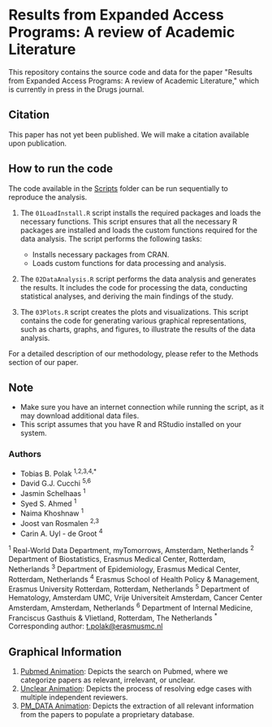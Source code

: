 # Results from Expanded Access Programs: A review of Academic Literature

This repository contains the source code and data for the paper "Results from Expanded Access Programs: A review of Academic Literature," which is currently in press in the Drugs journal.

## Citation

This paper has not yet been published. We will make a citation available upon publication. 

## How to run the code
The code available in the [Scripts](/Scripts) folder can be run sequentially to reproduce the analysis.

1. The `01LoadInstall.R` script installs the required packages and loads the necessary functions. This script ensures that all the necessary R packages are installed and loads the custom functions required for the data analysis. The script performs the following tasks:
   - Installs necessary packages from CRAN.
   - Loads custom functions for data processing and analysis.
   
2. The `02DataAnalysis.R` script performs the data analysis and generates the results. It includes the code for processing the data, conducting statistical analyses, and deriving the main findings of the study.
   
3. The `03Plots.R` script creates the plots and visualizations. This script contains the code for generating various graphical representations, such as charts, graphs, and figures, to illustrate the results of the data analysis.

For a detailed description of our methodology, please refer to the Methods section of our paper.

## Note
- Make sure you have an internet connection while running the script, as it may download additional data files.
- This script assumes that you have R and RStudio installed on your system.

### Authors
- Tobias B. Polak <sup>1,2,3,4,*</sup>
- David G.J. Cucchi <sup>5,6</sup>
- Jasmin Schelhaas <sup>1</sup>
- Syed S. Ahmed <sup>1</sup>
- Naima Khoshnaw <sup>1</sup>
- Joost van Rosmalen <sup>2,3</sup>
- Carin A. Uyl - de Groot <sup>4</sup>

<sup>1</sup> Real-World Data Department, myTomorrows, Amsterdam, Netherlands
<sup>2</sup> Department of Biostatistics, Erasmus Medical Center, Rotterdam, Netherlands
<sup>3</sup> Department of Epidemiology, Erasmus Medical Center, Rotterdam, Netherlands
<sup>4</sup> Erasmus School of Health Policy & Management, Erasmus University Rotterdam, Rotterdam, Netherlands
<sup>5</sup> Department of Hematology, Amsterdam UMC, Vrije Universiteit Amsterdam, Cancer Center Amsterdam, Amsterdam, Netherlands
<sup>6</sup> Department of Internal Medicine, Franciscus Gasthuis & Vlietland, Rotterdam, The Netherlands
<sup>*</sup> Corresponding author: t.polak@erasmusmc.nl

## Graphical Information
1. [Pubmed Animation](/Animations/1_Pubmed.gif): Depicts the search on Pubmed, where we categorize papers as relevant, irrelevant, or unclear.
2. [Unclear Animation](/Animations/2_Unclear.gif): Depicts the process of resolving edge cases with multiple independent reviewers.
3. [PM_DATA Animation](/Animations/3_PM_DATA.gif): Depicts the extraction of all relevant information from the papers to populate a proprietary database.
